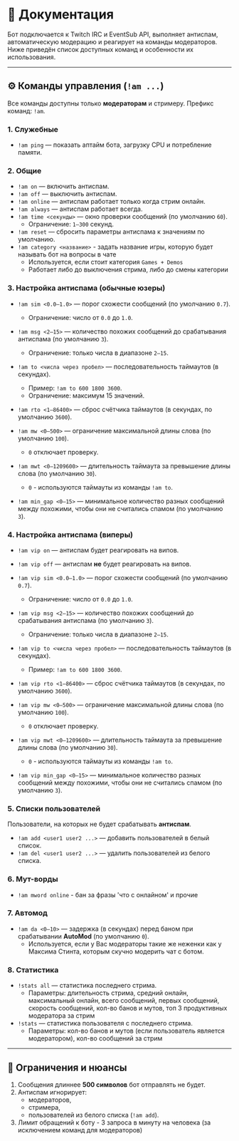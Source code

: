 # 📖 Документация

Бот подключается к Twitch IRC и EventSub API, выполняет антиспам, автоматическую модерацию и реагирует на команды модераторов. Ниже приведён список доступных команд и особенности их использования.

---

## ⚙️ Команды управления (`!am ...`)

Все команды доступны только **модераторам** и стримеру. Префикс команд: `!am`.

### 1. Служебные
- `!am ping` — показать аптайм бота, загрузку CPU и потребление памяти.

### 2. Общие
- `!am on` — включить антиспам.
- `!am off` — выключить антиспам.
- `!am online` — антиспам работает только когда стрим онлайн.
- `!am always` — антиспам работает всегда.
- `!am time <секунды>` — окно проверки сообщений  (по умолчанию `60`).
    - Ограничение: `1–300` секунд.
- `!am reset` — сбросить параметры антиспама к значениям по умолчанию.
- `!am category <название>` - задать название игры, которую будет называть бот на вопросы в чате
    - Используется, если стоит категория `Games + Demos`
    - Работает либо до выключения стрима, либо до смены категории

### 3. Настройка антиспама **(обычные юзеры)**
- `!am sim <0.0–1.0>` — порог схожести сообщений (по умолчанию `0.7`).
    - Ограничение: число от `0.0` до `1.0`.

- `!am msg <2–15>` — количество похожих сообщений до срабатывания антиспама  (по умолчанию `3`).
    - Ограничение: только числа в диапазоне `2–15`.

- `!am to <числа через пробел>` — последовательность таймаутов (в секундах).
    - Пример: `!am to 600 1800 3600`.
    - Ограничение: максимум 15 значений.

- `!am rto <1–86400>` — сброс счётчика таймаутов (в секундах, по умолчанию `3600`).

- `!am mw <0–500>` — ограничение максимальной длины слова (по умолчанию `100`).
    - `0` отключает проверку.

- `!am mwt <0–1209600>` — длительность таймаута за превышение длины слова (по умолчанию `30`).
    - `0` - используются таймауты из команды `!am to`.

- `!am min_gap <0–15>` — минимальное количество разных сообщений между похожими, чтобы они не считались спамом (по умолчанию `3`).

### 4. Настройка антиспама **(виперы)**
- `!am vip on` — антиспам будет реагировать на випов.

- `!am vip off` — антиспам **не** будет реагировать на випов.

- `!am vip sim <0.0–1.0>` — порог схожести сообщений (по умолчанию `0.7`).
    - Ограничение: число от `0.0` до `1.0`.

- `!am vip msg <2–15>` — количество похожих сообщений до срабатывания антиспама  (по умолчанию `3`).
    - Ограничение: только числа в диапазоне `2–15`.

- `!am vip to <числа через пробел>` — последовательность таймаутов (в секундах).
    - Пример: `!am to 600 1800 3600`.

- `!am vip rto <1–86400>` — сброс счётчика таймаутов (в секундах, по умолчанию `3600`).

- `!am vip mw <0–500>` — ограничение максимальной длины слова (по умолчанию `100`).
    - `0` отключает проверку.

- `!am vip mwt <0–1209600>` — длительность таймаута за превышение длины слова (по умолчанию `30`).
    - `0` - используются таймауты из команды `!am to`.

- `!am vip min_gap <0–15>` — минимальное количество разных сообщений между похожими, чтобы они не считались спамом (по умолчанию `3`).

### 5. Списки пользователей
Пользователи, на которых не будет срабатывать **антиспам**.

- `!am add <user1 user2 ...>` — добавить пользователей в белый список.
- `!am del <user1 user2 ...>` — удалить пользователей из белого списка.

### 6. Мут-ворды
- `!am mword online` - бан за фразы 'что с онлайном' и прочие

### 7. Автомод
- `!am da <0–10>` — задержка (в секундах) перед баном при срабатывании **AutoMod** (по умолчанию `0`).
    - Используется, если у Вас модераторы такие же неженки как у Максима Стинта, которым скучно модерить чат с ботом.

### 8. Статистика
- `!stats all` — статистика последнего стрима.
    - Параметры: длительность стрима, средний онлайн, максимальный онлайн, всего сообщений, первых сообщений, скорость сообщений, кол-во банов и мутов, топ 3 продуктивных модератора за стрим
- `!stats` — статистика пользователя с последнего стрима.
    - Параметры: кол-во банов и мутов (если пользователь является модератором), кол-во сообщений за стрим


---

## 📌 Ограничения и нюансы
1. Сообщения длиннее **500 символов** бот отправлять не будет.
2. Антиспам игнорирует:
    - модераторов,
    - стримера,
    - пользователей из белого списка (`!am add`).
3. Лимит обращений к боту - 3 запроса в минуту на человека (за исключением команд для модераторов)
